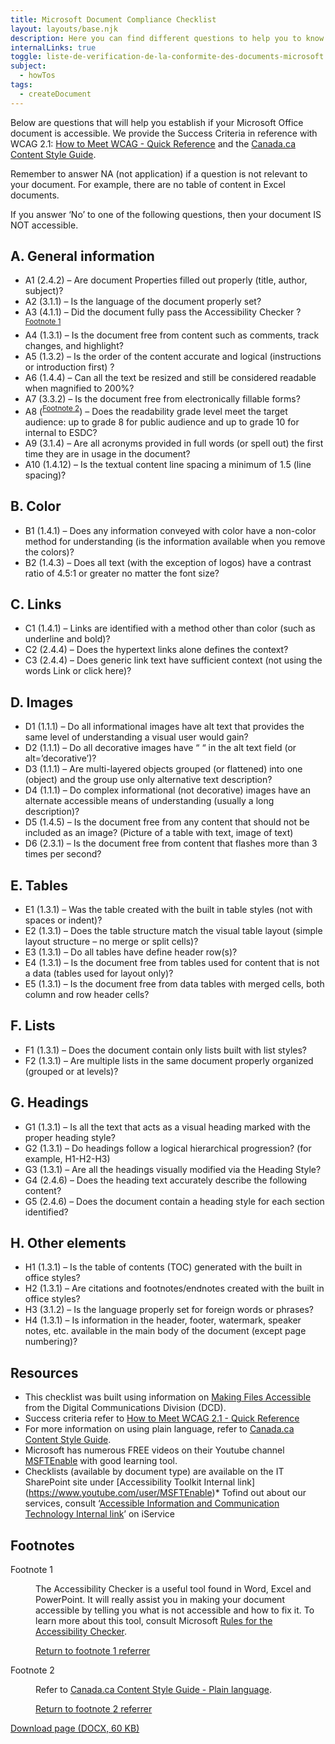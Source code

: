 ```yaml
---
title: Microsoft Document Compliance Checklist
layout: layouts/base.njk
description: Here you can find different questions to help you to know if your Word document is accessible or not.
internalLinks: true
toggle: liste-de-verification-de-la-conformite-des-documents-microsoft
subject:
  - howTos
tags:
  - createDocument
---
```


Below are questions that will help you establish if your Microsoft Office document is accessible. We provide the Success Criteria in reference with WCAG 2.1: [How to Meet WCAG - Quick Reference](http://www.w3.org/WAI/WCAG21/quickref/) and the [Canada.ca Content Style Guide](https://www.canada.ca/en/treasury-board-secretariat/services/government-communications/canada-content-style-guide.html).

Remember to answer NA (not application) if a question is not relevant to your document. For example, there are no table of content in Excel documents.

If you answer ‘No’ to one of the following questions, then your document IS NOT accessible.

## A. General information

<ul class="list-unstyled mrgn-tp-lg mrgn-lft-lg">
    <li class="mrgn-bttm-md"><span class="far fa-square mrgn-rght-md" aria-hidden="true"></span>A1
        (2.4.2) &ndash; Are document Properties filled out properly (title, author, subject)?
    </li>
    <li class="mrgn-bttm-md"><span class="far fa-square mrgn-rght-md" aria-hidden="true"></span>A2
        (3.1.1) &ndash; Is the language of the document properly set?</li>
    <li class="mrgn-bttm-md"><span class="far fa-square mrgn-rght-md" aria-hidden="true"></span>A3
        (4.1.1) &ndash; Did the document fully pass the Accessibility Checker ?<sup id="fn1-rf"><a
                class="fn-lnk" href="#fn1"><span class="wb-inv">Footnote </span>1</a></sup></li>
    <li class="mrgn-bttm-md"><span class="far fa-square mrgn-rght-md" aria-hidden="true"></span>A4
        (1.3.1) &ndash; Is the document free from content such as comments, track
        changes, and highlight?</li>
        <li class="mrgn-bttm-md"><span class="far fa-square mrgn-rght-md" aria-hidden="true"></span>A5
            (1.3.2) &ndash; Is the order of the content accurate and logical (instructions or introduction first) ?</li>
                 <li class="mrgn-bttm-md"><span class="far fa-square mrgn-rght-md" aria-hidden="true"></span>A6
        (1.4.4) &ndash; Can all the text be resized and still be considered readable when magnified to 200%?
    </li>
    <li class="mrgn-bttm-md"><span class="far fa-square mrgn-rght-md" aria-hidden="true"></span>A7
        (3.3.2) &ndash; Is the document free from electronically fillable forms?
    </li>
    <li class="mrgn-bttm-md"><span class="far fa-square mrgn-rght-md" aria-hidden="true"></span>A8
        (<sup id="fn2-rf"><a class="fn-lnk" href="#fn2"><span class="wb-inv">Footnote </span>2</a></sup>)
        &ndash; Does the readability grade level meet the target audience:
        up to grade 8 for public audience and up to grade 10 for internal to ESDC?
    </li>
    <li class="mrgn-bttm-md"><span class="far fa-square mrgn-rght-md" aria-hidden="true"></span>A9
        (3.1.4)
        &ndash; Are all acronyms provided in full words (or spell out) the first time they are in usage in the document?
    </li>
    <li class="mrgn-bttm-md"><span class="far fa-square mrgn-rght-md" aria-hidden="true"></span>A10
        (1.4.12)
        &ndash; Is the textual content line spacing a minimum of 1.5 (line spacing)?
    </li>
</ul>

## B. Color

<ul class="list-unstyled mrgn-tp-lg mrgn-lft-lg">
    <li class="mrgn-bttm-md"><span class="far fa-square mrgn-rght-md" aria-hidden="true"></span> B1
        (1.4.1) &ndash; Does any information conveyed with color have a non-color method for understanding
        (is the information available when you remove the colors)?</li>
    <li class="mrgn-bttm-md"><span class="far fa-square mrgn-rght-md" aria-hidden="true"></span> B2
        (1.4.3) &ndash; Does all text (with the exception of logos) have a contrast ratio of 4.5:1 or
        greater no matter the font size?</li>
</ul>

## C. Links

<ul class="list-unstyled mrgn-tp-lg mrgn-lft-lg">
    <li class="mrgn-bttm-md"><span class="far fa-square mrgn-rght-md" aria-hidden="true"></span>C1 (1.4.1)
        &ndash; Links are identified with a method other than color (such as underline and bold)?</li>
    <li class="mrgn-bttm-md"><span class="far fa-square mrgn-rght-md" aria-hidden="true"></span>C2
        (2.4.4) &ndash; Does the hypertext links alone defines the context? </li>
    <li class="mrgn-bttm-md"><span class="far fa-square mrgn-rght-md" aria-hidden="true"></span>C3
        (2.4.4) &ndash; Does generic link text have sufficient context
        (not using the words Link or click here)?</li>
</ul>

## D. Images

<ul class="list-unstyled mrgn-tp-lg mrgn-lft-lg">
    <li class="mrgn-bttm-md"><span class="far fa-square mrgn-rght-md" aria-hidden="true"></span>D1 (1.1.1)
        &ndash; Do all informational images have alt text that provides the same level of understanding a
        visual user would gain?</li>
    <li class="mrgn-bttm-md"><span class="far fa-square mrgn-rght-md" aria-hidden="true"></span>D2 (1.1.1)
        &ndash; Do all decorative images have “ “ in the alt text field (or alt=’decorative’)?</li>
    <li class="mrgn-bttm-md"><span class="far fa-square mrgn-rght-md" aria-hidden="true"></span>D3 (1.1.1)
        &ndash; Are multi-layered objects grouped (or flattened) into one (object) and the group use only
        alternative text description?</li>
    <li class="mrgn-bttm-md"><span class="far fa-square mrgn-rght-md" aria-hidden="true"></span>D4
        (1.1.1) &ndash; Do complex informational (not decorative) images have an alternate accessible means
        of
        understanding (usually a long description)?</li>
    <li class="mrgn-bttm-md"><span class="far fa-square mrgn-rght-md" aria-hidden="true"></span>D5
        (1.4.5) &ndash; Is the document free from any content that should not be included as an image?
        (Picture of a table with text, image of text)</li>
    <li class="mrgn-bttm-md"><span class="far fa-square mrgn-rght-md" aria-hidden="true"></span>D6
        (2.3.1) &ndash; Is the document free from content that flashes more than 3 times per second?</li>
</ul>

## E. Tables

<ul class="list-unstyled mrgn-tp-lg mrgn-lft-lg">
    <li class="mrgn-bttm-md"><span class="far fa-square mrgn-rght-md" aria-hidden="true"></span>E1
        (1.3.1) &ndash; Was the table created with the built in table styles (not with spaces or indent)?
    </li>
    <li class="mrgn-bttm-md"><span class="far fa-square mrgn-rght-md" aria-hidden="true"></span>E2
        (1.3.1) &ndash; Does the table structure match the visual table layout (simple layout structure – no
        merge or split cells)?</li>
    <li class="mrgn-bttm-md"><span class="far fa-square mrgn-rght-md" aria-hidden="true"></span>E3
        (1.3.1) &ndash; Do all tables have define header row(s)?</li>
    <li class="mrgn-bttm-md"><span class="far fa-square mrgn-rght-md" aria-hidden="true"></span>E4
        (1.3.1) &ndash; Is the document free from tables used for content that is not a data (tables used
        for layout only)?</li>
    <li class="mrgn-bttm-md"><span class="far fa-square mrgn-rght-md" aria-hidden="true"></span>E5
        (1.3.1) &ndash; Is the document free from data tables with merged cells, both column and row header
        cells?</li>
</ul>

## F. Lists

<ul class="list-unstyled mrgn-tp-lg mrgn-lft-lg">
    <li class="mrgn-bttm-md"><span class="far fa-square mrgn-rght-md" aria-hidden="true"></span>F1
        (1.3.1) &ndash; Does the document contain only lists built with list styles?
    </li>
    <li class="mrgn-bttm-md"><span class="far fa-square mrgn-rght-md" aria-hidden="true"></span>F2
        (1.3.1) &ndash;
        Are multiple lists in the same document properly organized (grouped or at levels)?</li>
</ul>

## G. Headings

<ul class="list-unstyled mrgn-tp-lg mrgn-lft-lg">
    <li class="mrgn-bttm-md"><span class="far fa-square mrgn-rght-md" aria-hidden="true"></span>G1
        (1.3.1) &ndash; Is all the text that acts as a visual heading marked with the proper heading style?
    </li>
    <li class="mrgn-bttm-md"><span class="far fa-square mrgn-rght-md" aria-hidden="true"></span>G2
        (1.3.1) &ndash; Do headings follow a logical hierarchical progression?
        (for example, H1-H2-H3)
    </li>
    <li class="mrgn-bttm-md"><span class="far fa-square mrgn-rght-md" aria-hidden="true"></span>G3
        (1.3.1) &ndash; Are all the headings visually modified via the Heading Style?
    </li>
    <li class="mrgn-bttm-md"><span class="far fa-square mrgn-rght-md" aria-hidden="true"></span>G4
        (2.4.6) &ndash; Does the heading text accurately describe the following content?
    </li>
    <li class="mrgn-bttm-md"><span class="far fa-square mrgn-rght-md" aria-hidden="true"></span>G5
        (2.4.6) &ndash; Does the document contain a heading style for each section identified?
    </li>
</ul>

## H. Other elements

<ul class="list-unstyled mrgn-tp-lg mrgn-lft-lg">
    <li class="mrgn-bttm-md"><span class="far fa-square mrgn-rght-md" aria-hidden="true"></span>H1
        (1.3.1) &ndash; Is the table of contents (TOC) generated with the built in office styles? </li>
    <li class="mrgn-bttm-md"><span class="far fa-square mrgn-rght-md" aria-hidden="true"></span>H2
        (1.3.1) &ndash; Are citations and footnotes/endnotes created with the built in office styles?</li>
    <li class="mrgn-bttm-md"><span class="far fa-square mrgn-rght-md" aria-hidden="true"></span>H3
        (3.1.2) &ndash; Is the language properly set for foreign words or phrases?</li>
    <li class="mrgn-bttm-md"><span class="far fa-square mrgn-rght-md" aria-hidden="true"></span>H4
        (1.3.1) &ndash; Is information in the header, footer, watermark, speaker notes, etc. available in
        the main body of the document (except page numbering)?</li>
</ul>

## Resources

* This checklist was built using information on [Making Files Accessible](https://www.hhs.gov/web/section-508/accessibility-checklists/index.html) from the Digital Communications Division (DCD).
* Success criteria refer to [How to Meet WCAG 2.1 - Quick Reference](http://www.w3.org/WAI/WCAG21/quickref/)
* For more information on using plain language, refer to [Canada.ca Content Style Guide](https://www.canada.ca/en/treasury-board-secretariat/services/government-communications/canada-content-style-guide.html).
* Microsoft has numerous FREE videos on their Youtube channel [MSFTEnable](https://www.youtube.com/user/MSFTEnable) with good learning tool.
* Checklists (available by document type) are available on the IT SharePoint site under \[Accessibility Toolkit Internal link\](https://www.youtube.com/user/MSFTEnable)\* Tofind out about our services, consult ‘[Accessible Information and Communication Technology Internal link](http://iservice.prv/eng/imit/A11Y/index.shtml)’ on iService

<aside class="wb-fnote" role="note">
    <h2 id="fn">Footnotes</h2>
    <dl>
        <dt>Footnote 1</dt>
        <dd id="fn1">
            <p>The Accessibility Checker is a useful tool found in Word, Excel and PowerPoint. It will really
                assist you in making your document accessible by telling you what is not accessible and how to
                fix it. To learn more about this tool, consult Microsoft <a
                    href="https://support.office.com/en-en/article/r%C3%A8gles-pour-le-v%C3%A9rificateur-d-accessibilit%C3%A9-651e08f2-0fc3-4e10-aaca-74b4a67101c1">Rules
                    for the Accessibility Checker</a>.</p>
            <p class="fn-rtn"><a href="#fn1-rf"><span class="wb-inv">Return to footnote </span>1<span
                        class="wb-inv"> referrer</span></a></p>
        </dd>
        <dt>Footnote 2</dt>
        <dd id="fn2">
            <p>Refer to <a
                    href="https://www.canada.ca/en/treasury-board-secretariat/services/government-communications/canada-content-style-guide.html#toc6">Canada.ca
                    Content Style Guide - Plain language</a>.</p>
            <p class="fn-rtn"><a href="#fn2-rf"><span class="wb-inv">Return to footnote </span>2<span
                        class="wb-inv"> referrer</span></a></p>
        </dd>
    </dl>
</aside>
<p><a class="btn btn-primary" href="{{ rootPath }}docs/MSDocument_COMPLIANCE_CHECKLIST.docx" role="button">Download page (DOCX, 60 KB)</a></p>
